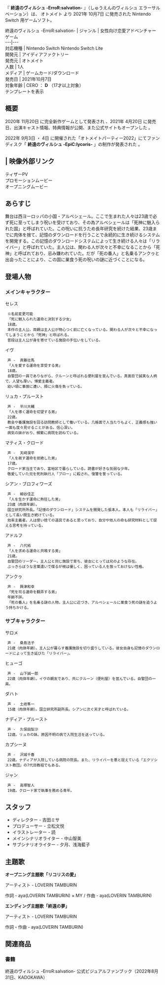 『 **終遠のヴィルシュ -ErroR:salvation-** 』（しゅうえんのヴィルシュ エラーサルベーション）は、  オトメイト  より  2021年
10月7日  に発売された  Nintendo Switch  用ゲームソフト。

終遠のヴィルシュ -ErroR:salvation-  |  ジャンル  |  女性向け恋愛アドベンチャーゲーム   
---|---  
対応機種  |  Nintendo Switch  Nintendo Switch Lite   
開発元  |  アイディアファクトリー   
発売元  |  オトメイト   
人数  |  1人   
メディア  |  ゲームカード/ダウンロード   
発売日  |  2021年10月7日   
対象年齢  |  CERO  ：  **D** （17才以上対象）   
テンプレートを表示  
  
##  概要  

2020年  11月20日  に完全新作ゲームとして発表され    、2021年  4月20日
に発売日、出演キャスト情報、特典情報が公開、また公式サイトもオープンした    。

2022年  9月3日  ・  4日  に開催された「オトメイトパーティー2022」にてファンディスク「 **終遠のヴィルシュ
-EpiC:lycoris-** 」の制作が発表された    。

|  映像外部リンク  
---  
ティザーPV  
プロモーションムービー  
オープニングムービー  
  
##  あらすじ  

舞台は西ヨーロッパの小国・アルペシェール。ここで生まれた人々は23歳で必ず死に至ってしまう呪いを受けており、その為アルペシェールは「死神に魅入られた国」と呼ばれていた。この呪いに抗うため長年研究を続けた結果、23歳までに肉体を捨て、記憶のダウンロードを行うことで永続的に生き続けるシステムを開発する。この記憶のダウンロードシステムによって生き続ける人々は「リライバー」と呼ばれていた。主人公は、関わる人が次々と不幸になることから「死神」と呼ばれており、忌み嫌われていた。だが「死の番人」と名乗るアンクゥと出会ったことにより、この国に巣食う死の呪いの謎に近づくことになる。
  

##  登場人物  

###  メインキャラクター  

セレス

     ※名前変更可能 
     「死に魅入られた運命と決別する少女」   
     18歳。 
     本作の主人公。両親は主人公が物心つく前に亡くなっている。関わる人が次々と不幸になってしまうことから「死神」と呼ばれる。 
     普段は主人公が身を寄せている施設の手伝いをしている。 
イヴ

     声 -  斉藤壮馬 
     「人を愛する運命を享受する男」   
     18歳。 
     自警団の一員でありながら、クルーンと呼ばれる便利屋を営んでいる。真面目で誠実な人柄で、人望も厚い。博愛主義者。 
     幼い頃に事故に遭い、顔に火傷を負っている。 
リュカ・プルースト

     声 -  平川大輔 
     「人を導く運命を切望する男」   
     22歳。 
     教会や養護施設を回る訪問教師として働いている。几帳面で人当たりもよく、正義感も強い一面も度々見せることがある。信心深い。 
     病気の妹がおり、頻繁に病院を訪ねている。 
マティス・クロード

     声 -  天﨑滉平 
     「人を赦す運命を拒絶した男」   
     17歳。 
     クロード家当主であり、富裕区で暮らしている。読書が好きな気弱な少年。 
     敬愛していた兄を死刑執行人「ブロー」に殺され、復讐を誓っている。 
シアン・ブロフィワーズ

     声 -  細谷佳正 
     「人を生かす運命に熱狂した男」   
     23歳（肉体年齢）。 
     国立研究所所長。「記憶のダウンロード」システムを開発した張本人。本人も「リライバー」として長い間生き続けている。 
     効率主義者。人は使い捨ての道具であると思っており、自分や他人の命も研究材料として捉える思考を持っている。 
アドルフ

     声 -  八代拓 
     「人を求める運命と共鳴する男」   
     21歳。 
     自警団のリーダー。主人公と同じ施設で育ち、彼女にとっては兄のような存在。 
     ぶっきらぼうな言葉遣いで喋るが根は優しく、困っている人を放っておけない性格。 
アンクゥ

     声 -  興津和幸 
     「死を司る運命を翻弄する男」   
     年齢不詳。 
     「死の番人」を名乗る謎の人物。主人公に近づき、アルペシェールに巣食う死の謎を追うよう持ちかける。 
    

###  サブキャラクター  

サロメ

     声 -  桑島法子 
     21歳（肉体年齢）。主人公が暮らす養護施設を切り盛りしている。彼女自身も記憶のダウンロードによって生き延びた「リライバー」。   
ヒューゴ

     声 -  山下誠一郎 
     22歳（肉体年齢）。イヴの親友であり、共にクルーン（便利屋）を営んでいる。自警団の一員。   
ダハト

     声 -  土岐隼一 
     15歳（肉体年齢）。国立研究所副所長。シアンに次ぐ天才と呼ばれている。   
ナディア・プルースト

     声 -  久保田梨沙 
     12歳。リュカの妹。原因不明の病で入院生活を送っている。   
カプシーヌ

     声 -  沢城千春 
     22歳。ナディアが入院している病院の院長。また、リライバーを悪と捉えている「エクソシスト教団」の7代目教祖でもある。   
ジャン

     声 -  高塚智人 
     19歳。クロード家で執事を務める青年。 

##  スタッフ  

  * ディレクター - 吉田ミサ 
  * プロデューサー - 立松文悦 
  * イラストレーター - 読 
  * メインシナリオライター - 中山智美 
  * サブシナリオライター - 夕月、浅海藍子 

##  主題歌  

**オープニング主題歌「リコリスの愛」**

アーティスト - LOVERIN TAMBURIN

作詞 - aya(LOVERIN TAMBURIN) × MY / 作曲 - aya(LOVERIN TAMBURIN)

**エンディング主題歌「終遠の夢」**

アーティスト - LOVERIN TAMBURIN

作詞・作曲 - aya(LOVERIN TAMBURIN)

##  関連商品  

###  書籍  

終遠のヴィルシュ -ErroR:salvation- 公式ビジュアルファンブック（2022年8月31日、KADOKAWA）  

